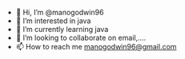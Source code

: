 - 👋 Hi, I’m @manogodwin96
- 👀 I’m interested in java
- 🌱 I’m currently learning java
- 💞️ I’m looking to collaborate on email,....
- 📫 How to reach me manogodwin96@gmail.com

<!---
manogodwin96/manogodwin96 is a ✨ special ✨ repository because its `README.md` (this file) appears on your GitHub profile.
You can click the Preview link to take a look at your changes.
--->
